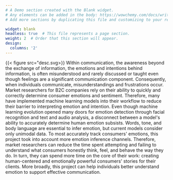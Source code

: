 ```yaml
---
# A Demo section created with the Blank widget.
# Any elements can be added in the body: https://wowchemy.com/docs/writing-markdown-latex/
# Add more sections by duplicating this file and customizing to your requirements.

widget: blank 
headless: true  # This file represents a page section.
weight: 2  # Order that this section will appear.
design:
  columns: '2'
---
```


{{< figure src="desc.svg>}}
Within communication, the awareness beyond the exchange of information, the emotions and intentions behind information, is often misunderstood and rarely discussed or taught even though feelings are a significant communication component. Consequently, when individuals communicate, misunderstandings and frustrations occur.  Market researchers for B2C companies rely on their ability to quickly and correctly determine consumer emotions and sentiment. Therefore, many have implemented machine learning models into their workflow to reduce their barrier to interpreting emotion and intention. Even though machine learning evolution opened many doors for emotion detection through facial recognition and text and audio analysis, a disconnect between a model's ability to accurately determine human emotion subsists. Words, tone, and body language are essential to infer emotion, but current models consider only unimodal data. To most accurately track consumers' emotions, this project took into account more emotion inference channels. Therefore, market researchers can reduce the time spent attempting and failing to understand what consumers honestly think, feel, and behave the way they do. In turn, they can spend more time on the core of their work: creating human-centered and emotionally powerful consumers' stories for their clients. More broadly, this project can help individuals better understand emotion to support effective communication.
